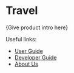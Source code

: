 # Travel

{Give product intro here}

Useful links:
* [User Guide](UserGuide.md)
* [Developer Guide](DeveloperGuide.md)
* [About Us](AboutUs.md)